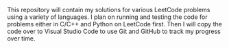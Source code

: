 This repository will contain my solutions for various LeetCode problems using a variety of languages. 
I plan on running and testing the code for problems either in C/C++ and Python on LeetCode first. 
Then I will copy the code over to Visual Studio Code to use Git and GitHub to track my progress over time.
